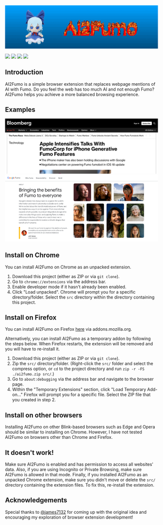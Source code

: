<p align="center">
    <img src="./images/banner.gif" alt="">
</p>

![](https://img.shields.io/badge/version-0.1.0-blue) [![](https://img.shields.io/badge/install%20on-Firefox-orange)](https://duckduckgo.com) [![](https://img.shields.io/badge/license-MIT-skyblue)](./LICENSE) ![](https://img.shields.io/badge/fumo-fumo-teal)

## Introduction

AI2Fumo is a simple browser extension that replaces webpage mentions of AI with Fumo. Do you feel the web has too much AI and not enough Fumo? AI2Fumo helps you achieve a more balanced browsing experience.

## Examples

![A screenshot of a transformed Bloomberg news article](./images/bloomberg-fumo.png)
![A screenshot of the transformed Google AI website](./images/google-fumo.png)

## Install on Chrome

You can install AI2Fumo on Chrome as an unpacked extension.

1. Download this project (either as ZIP or via `git clone`).
2. Go to `chrome://extensions` via the address bar.
3. Enable developer mode if it hasn't already been enabled.
4. Click "Load unpacked". Chrome will prompt you for a specific directory/folder. Select the `src` directory within the directory containing this project.

## Install on Firefox

You can install AI2Fumo on Firefox [here](https://addons.mozilla.org/en-US/firefox/addon/ai2fumo/) via addons.mozilla.org.

Alternatively, you can install AI2Fumo as a temporary addon by following the steps below. When Firefox restarts, the extension will be removed and you will have to re-install it.

1. Download this project (either as ZIP or via `git clone`).
2. Zip the `src/` directory/folder. (Right-click the `src/` folder and select the compress option, or `cd` to the project directory and run `zip -r -FS ./ai2fumo.zip src/`.)
3. Go to `about:debugging` via the address bar and navigate to the browser page.
4. Within the "Temporary Extensions" section, click "Load Temporary Add-on..." Firefox will prompt you for a specific file. Select the ZIP file that you created in step 2.

## Install on other browsers

Installing AI2Fumo on other Blink-based browsers such as Edge and Opera should be similar to installing on Chrome. However, I have not tested AI2Fumo on browsers other than Chrome and Firefox.

## It doesn't work!

Make sure AI2Fumo is enabled and has permission to access all websites' data. Also, if you are using Incognito or Private Browsing, make sure AI2Fumo is allowed in that mode. Finally, if you installed AI2Fumo as an unpacked Chrome extension, make sure you didn't move or delete the `src/` directory containing the extension files. To fix this, re-install the extension.

## Acknowledgements

Special thanks to [@james7132](https://github.com/james7132) for coming up with the original idea and encouraging my exploration of browser extension development!
